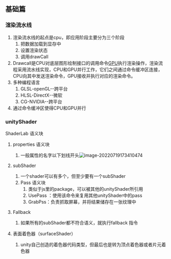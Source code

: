 ## 基础篇

### 渲染流水线

1. 渲染流水线的起点是cpu，即应用阶段主要分为三个阶段
   1. 把数据加载到显存中
   2. 设置渲染状态
   3. 调用drawCall
2. Drawcall是CPU对底层图形绘制接口的调用命令[GPU](https://so.csdn.net/so/search?q=GPU&spm=1001.2101.3001.7020)执行渲染操作，渲染流程采用流水线实现，CPU和GPU并行工作，它们之间通过命令缓冲区连接，CPU向其中发送渲染命令，GPU接收并执行对应的渲染命令。
3. 多种编程语言
   1. GLSL-openGL--跨平台
   2. HLSL-DirectX--微软
   3. CG-NVIDIA--跨平台
4. 通过命令缓冲区使得CPU和GPU并行

### unityShader

ShaderLab 语义块

1. properties 语义块
   	1. 一般属性的名字以下划线开头![image-20220719173410474](unityShader.assets/image-20220719173410474.png)

2. subShader
     1. 一个shader可以有多个，但至少要有一个subShader
     2. Pass 语义块
         1. 类似于js里的package，可以被其他的unityShader所引用
         2. UsePass ：使用该命令来复用其他unityShader中的pass
         3. GrabPss：负责抓取屏幕，并将结果储存在一张纹理中
3. Fallback
     1. 如果所有的subShader都不符合语义，就执行fallback 指令
4. 表面着色器（surfaceShader）
     1. unity自己创造的着色器代码类型，但最后也是转为顶点着色器或者片元着色器

